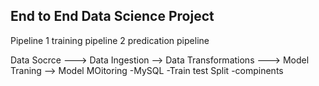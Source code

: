 ## End to End Data Science Project ##

Pipeline 
1 training pipeline
2 predication pipeline 

Data Socrce ---> Data Ingestion --> Data Transformations ---> Model Traning --> Model MOitoring 
-MySQL           -Train test Split  -compinents 
